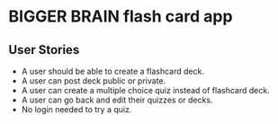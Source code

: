 # BIGGER BRAIN flash card app

## User Stories
- A user should be able to create a flashcard deck.
- A user can post deck public or private.
- A user can create a multiple choice quiz instead of flashcard deck.
- A user can go back and edit their quizzes or decks. 
- No login needed to try a quiz. 



